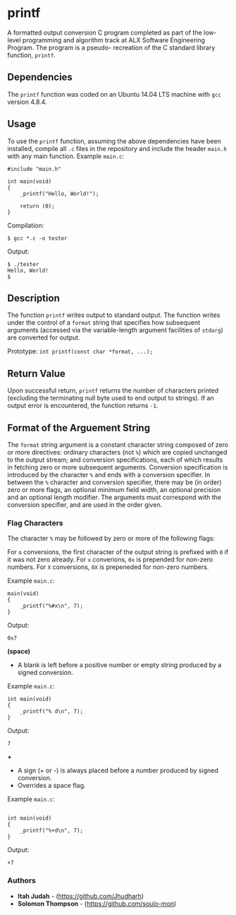 # printf

  A formatted output conversion C program completed as part of the low-level programming and algorithm track at ALX Software Engineering Program. The program is a pseudo- recreation of the C standard library function, `printf`.

## Dependencies

  The `printf` function was coded on an Ubuntu 14.04 LTS machine with `gcc` version 4.8.4.

## Usage
  To use the `printf` function, assuming the above dependencies have been installed, compile all `.c` files in the repository and include the header `main.h` with any main function.
Example `main.c`:

```
#include "main.h"

int main(void)
{
    _printf("Hello, World!");

    return (0);
}
```

Compilation:

`$ gcc *.c -o tester`

Output:

```
$ ./tester
Hello, World!
$
```

## Description

The function `printf` writes output to standard output. The function writes under the control of a `format` string that specifies how subsequent arguments (accessed via the variable-length argument facilities of `stdarg`) are converted for output.

Prototype: `int printf(const char *format, ...);`

## Return Value

Upon successful return, `printf` returns the number of characters printed (excluding the terminating null byte used to end output to strings). If an output error is encountered, the function returns `-1`.

## Format of the Arguement String

The `format` string argument is a constant character string composed of zero or more directives: ordinary characters (not `%`) which are copied unchanged to the output stream; and conversion specifications, each of which results in fetching zero or more subsequent arguments. Conversion specification is introduced by the character `%` and ends with a conversion specifier. In between the `%` character and conversion specifier, there may be (in order) zero or more flags, an optional minimum field width, an optional precision and an optional length modifier. The arguments must correspond with the conversion specifier, and are used in the order given.

### Flag Characters
The character `%` may be followed by zero or more of the following flags:

For `o` conversions, the first character of the output string is prefixed with `0` if it was not zero already.
For `x` converions, `0x` is prepended for non-zero numbers.
For `X` conversions, `0X` is prepeneded for non-zero numbers.

Example `main.c`:
```
main(void)
{
    _printf("%#x\n", 7);
}
```
Output:

`0x7`

**(space)**

  * A blank is left before a positive number or empty string produced by a signed conversion.

Example `main.c`:
```
int main(void)
{
    _printf("% d\n", 7);
}

```
Output:

`7`


**+**

  * A sign (+ or -) is always placed before a number produced by signed conversion.
  * Overrides a space flag.
  
Example `main.c`:
```

int main(void)
{
    _printf("%+d\n", 7);
}
```
Output:

`+7`

### Authors
* **Itah Judah** - (https://github.com/Jhudharh)
* **Solomon Thompson** - (https://github.com/soulo-mon)
